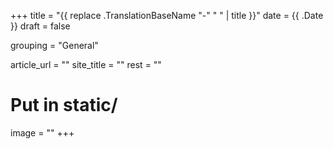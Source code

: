 +++
title = "{{ replace .TranslationBaseName "-" " " | title }}"
date = {{ .Date }}
draft = false

grouping = "General"

article_url = ""
site_title = ""
rest = ""

# Put in static/
image = ""
+++
